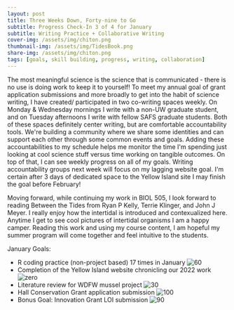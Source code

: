 ```yaml
---
layout: post
title: Three Weeks Down, Forty-nine to Go
subtitle: Progress Check-In 3 of 4 for January
subtitle: Writing Practice + Collaborative Writing
cover-img: /assets/img/chiton.png
thumbnail-img: /assets/img/TidesBook.png
share-img: /assets/img/chiton.png
tags: [goals, skill building, progress, writing, collaboration]
---
```


The most meaningful science is the science that is communicated - there is no use is doing work to keep it to yourself! To meet my annual goal of grant application submissions and more broadly to get into the habit of science writing, I have created/ participated in two co-writing spaces weekly. On Monday & Wednesday mornings I write with a non-UW graduate student, and on Tuesday afternoons I write with fellow SAFS graduate students. Both of these spaces definitely center writing, but are comfortable accountability tools. We're building a community where we share some identities and can support each other through some common events and goals. Adding these accountabilities to my schedule helps me monitor the time I'm spending just looking at cool science stuff versus time working on tangible outcomes. On top of that, I can see weekly progress on all of my goals. Writing accountability groups next week will focus on my lagging website goal. I'm certain after 3 days of dedicated space to the Yellow Island site I may finish the goal before February! 

Moving forward, while continuing my work in BIOL 505, I look forward to reading Between the Tides from Ryan P Kelly, Terrie Klinger, and John J Meyer. I really enjoy how the intertidal is introduced and contexualized here. Anytime I get to see cool pictures of intertidal organisms I am a happy camper. Reading this work and using my course content, I am hopeful my summer program will come together and feel intuitive to the students.


January Goals:
* R coding practice (non-project based) 17 times in January ![60](https://progress-bar.dev/60/)
* Completion of the Yellow Island website chronicling our 2022 work ![zero](https://progress-bar.dev/0/)
* Literature review for WDFW mussel project ![30](https://progress-bar.dev/30/)
* Hall Conservation Grant application submission ![100](https://progress-bar.dev/100/)
* Bonus Goal: Innovation Grant LOI submission ![90](https://progress-bar.dev/90/)
